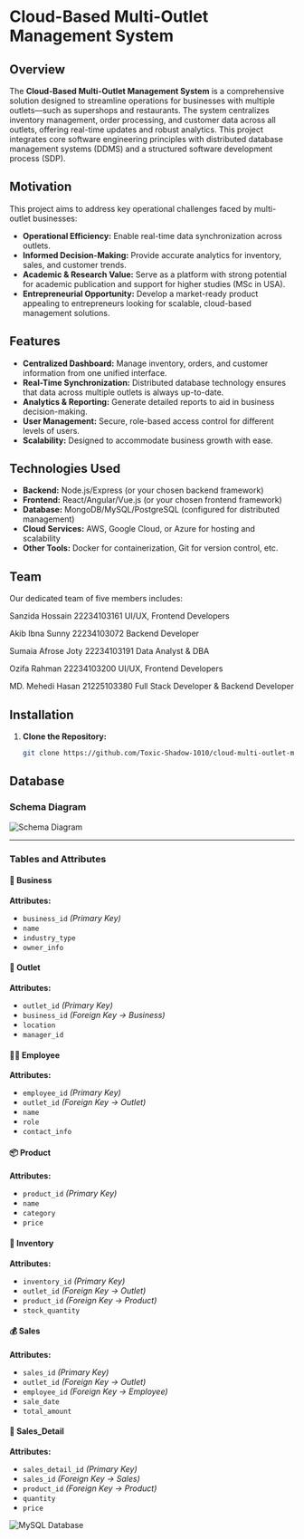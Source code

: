 # Cloud-Based Multi-Outlet Management System

## Overview

The **Cloud-Based Multi-Outlet Management System** is a comprehensive solution designed to streamline operations for businesses with multiple outlets—such as supershops and restaurants. The system centralizes inventory management, order processing, and customer data across all outlets, offering real-time updates and robust analytics. This project integrates core software engineering principles with distributed database management systems (DDMS) and a structured software development process (SDP).

## Motivation

This project aims to address key operational challenges faced by multi-outlet businesses:
- **Operational Efficiency:** Enable real-time data synchronization across outlets.
- **Informed Decision-Making:** Provide accurate analytics for inventory, sales, and customer trends.
- **Academic & Research Value:** Serve as a platform with strong potential for academic publication and support for higher studies (MSc in USA).
- **Entrepreneurial Opportunity:** Develop a market-ready product appealing to entrepreneurs looking for scalable, cloud-based management solutions.

## Features

- **Centralized Dashboard:** Manage inventory, orders, and customer information from one unified interface.
- **Real-Time Synchronization:** Distributed database technology ensures that data across multiple outlets is always up-to-date.
- **Analytics & Reporting:** Generate detailed reports to aid in business decision-making.
- **User Management:** Secure, role-based access control for different levels of users.
- **Scalability:** Designed to accommodate business growth with ease.

## Technologies Used

- **Backend:** Node.js/Express (or your chosen backend framework)
- **Frontend:** React/Angular/Vue.js (or your chosen frontend framework)
- **Database:** MongoDB/MySQL/PostgreSQL (configured for distributed management)
- **Cloud Services:** AWS, Google Cloud, or Azure for hosting and scalability
- **Other Tools:** Docker for containerization, Git for version control, etc.

## Team

Our dedicated team of five members includes:

Sanzida Hossain 22234103161 UI/UX, Frontend Developers

Akib Ibna Sunny 22234103072 Backend Developer

Sumaia Afrose Joty 22234103191 Data Analyst & DBA

Ozifa Rahman 22234103200 UI/UX, Frontend Developers

MD. Mehedi Hasan 21225103380 Full Stack Developer & Backend Developer


## Installation

1. **Clone the Repository:**
   ```bash
   git clone https://github.com/Toxic-Shadow-1010/cloud-multi-outlet-management.git


## Database
### Schema Diagram

![Schema Diagram](images/image.png)

---

### Tables and Attributes

#### 🏢 Business  
**Attributes:**  
- `business_id` *(Primary Key)*  
- `name`  
- `industry_type`  
- `owner_info`  

#### 🏬 Outlet  
**Attributes:**  
- `outlet_id` *(Primary Key)*  
- `business_id` *(Foreign Key → Business)*  
- `location`  
- `manager_id`  

#### 👨‍💼 Employee  
**Attributes:**  
- `employee_id` *(Primary Key)*  
- `outlet_id` *(Foreign Key → Outlet)*  
- `name`  
- `role`  
- `contact_info`  

#### 📦 Product  
**Attributes:**  
- `product_id` *(Primary Key)*  
- `name`  
- `category`  
- `price`  

#### 🧮 Inventory  
**Attributes:**  
- `inventory_id` *(Primary Key)*  
- `outlet_id` *(Foreign Key → Outlet)*  
- `product_id` *(Foreign Key → Product)*  
- `stock_quantity`  

#### 💰 Sales  
**Attributes:**  
- `sales_id` *(Primary Key)*  
- `outlet_id` *(Foreign Key → Outlet)*  
- `employee_id` *(Foreign Key → Employee)*  
- `sale_date`  
- `total_amount`  

#### 🧾 Sales_Detail  
**Attributes:**  
- `sales_detail_id` *(Primary Key)*  
- `sales_id` *(Foreign Key → Sales)*  
- `product_id` *(Foreign Key → Product)*  
- `quantity`  
- `price`

![MySQL Database](images/image2.png)

